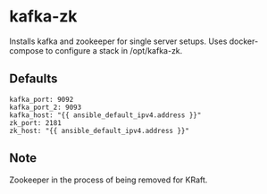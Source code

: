 # kafka-zk
Installs kafka and zookeeper for single server setups. Uses docker-compose to configure a stack in /opt/kafka-zk.

## Defaults
```
kafka_port: 9092
kafka_port_2: 9093
kafka_host: "{{ ansible_default_ipv4.address }}"
zk_port: 2181
zk_host: "{{ ansible_default_ipv4.address }}"
```
## Note
Zookeeper in the process of being removed for KRaft.
